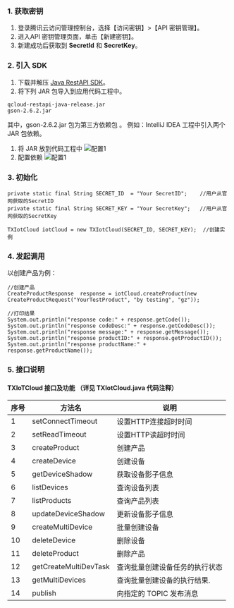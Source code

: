 ### 1. 获取密钥

1. 登录腾讯云访问管理控制台，选择【访问密钥】>【API 密钥管理】。
2. 进入API 密钥管理页面，单击【新建密钥】。
3. 新建成功后获取到 **SecretId** 和 **SecretKey**。


### 2. 引入 SDK

1. 下载并解压 [Java RestAPI SDK](https://mc.qcloudimg.com/static/archive/3421d16447a99bebf042880b7fadc8e1/qcloud-restapi-java-release-1.0.0.zip)。
2. 将下列 JAR 包导入到应用代码工程中。
```
qcloud-restapi-java-release.jar
gson-2.6.2.jar
```
其中，gson-2.6.2.jar 包为第三方依赖包 。
例如：IntelliJ IDEA 工程中引入两个 JAR 包依赖。
 1. 将 JAR 放到代码工程中
![配置1](https://mc.qcloudimg.com/static/img/d7bc0f601398e989c759d553ab3f3d07/restapi-java-config-step1.png
)
 2. 配置依赖
![配置1](https://mc.qcloudimg.com/static/img/be64061452a5e2ce92d6534cef2aa281/restapi-java-config-step2.png)

 
### 3. 初始化

```
private static final String SECRET_ID  = "Your SecretID";    //用户从官网获取的SecretID
private static final String SECRET_KEY = "Your SecretKey";   //用户从官网获取的SecretKey

TXIotCloud iotCloud = new TXIotCloud(SECRET_ID, SECRET_KEY);  //创建实例
```
 

### 4. 发起调用
以创建产品为例：

```
//创建产品 
CreateProductResponse  response = iotCloud.createProduct(new CreateProductRequest("YourTestProduct", "by testing", "gz"));

//打印结果
System.out.println("response code:" + response.getCode());
System.out.println("response codeDesc:" + response.getCodeDesc());
System.out.println("response message:" + response.getMessage());
System.out.println("response productID:" + response.getProductID());
System.out.println("response productName:" + response.getProductName());
```



### 5. 接口说明
####  TXIoTCloud 接口及功能 （详见 TXIotCloud.java 代码注释）

| 序号  |         方法名         | 说明                          |
| ---- | --------------------- | ------------------------------|
| 1    | setConnectTimeout     | 设置HTTP连接超时时间             |
| 2    | setReadTimeout        | 设置HTTP读超时时间              |
| 3    | createProduct         | 创建产品                       |
| 4    | createDevice          | 创建设备                       |
| 5    | getDeviceShadow       | 获取设备影子信息                |
| 6    | listDevices           | 查询设备列表                    |
| 7    | listProducts          | 查询产品列表                    |
| 8    | updateDeviceShadow    | 更新设备影子信息                 |
| 9    | createMultiDevice     | 批量创建设备                    |
| 10   | deleteDevice          | 删除设备                        |
| 11   | deleteProduct         | 删除产品                        |
| 12   | getCreateMultiDevTask | 查询批量创建设备任务的执行状态      |
| 13   | getMultiDevices       | 查询批量创建设备的执行结果.        |
| 14   | publish               | 向指定的 TOPIC 发布消息          |

